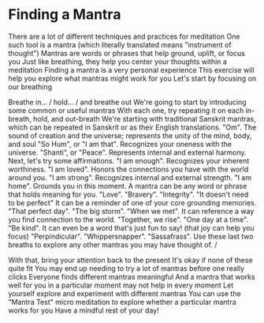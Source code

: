 # Finding a Mantra
There are a lot of different techniques and practices for meditation
One such tool is a mantra (which literally translated means "instrument of thought")
Mantras are words or phrases that help ground, uplift, or focus you
Just like breathing, they help you center your thoughts within a meditation
Finding a mantra is a very personal experience
This exercise will help you explore what mantras might work for you
Let's start by focusing on our breathing

Breathe in... / hold... / and breathe out
We're going to start by introducing some common or useful mantras
With each one, try repeating it on each in-breath, hold, and out-breath
We're starting with traditional Sanskrit mantras, which can be repeated in Sanskrit or as their English translations. 
"Om". The sound of creation and the universe; represents the unity of the mind, body, and soul
"So Hum", or "I am that". Recognizes your oneness with the universe.
"Shanti", or "Peace". Represents internal and external harmony. 
Next, let's try some affirmations. 
"I am enough". Recognizes your inherent worthiness.
"I am loved". Honors the connections you have with the world around you.
"I am strong". Recognizes internal and external strength.
"I am home". Grounds you in this moment.
A mantra can be any word or phrase that holds meaning for you. 
"Love". "Bravery". "Integrity". "It doesn't need to be perfect"
It can be a reminder of one of your core grounding memories.
"That perfect day". "The big storm". "When we met".
It can reference a way you find connection to the world.
"Together, we rise". "One day at a time". "Be kind".
It can even be a word that's just fun to say! (that joy can help you focus)
"Perpindicular". "Whippersnapper". "Sassafrass".
Use these last two breaths to explore any other mantras you may have thought of.
/

With that, bring your attention back to the present
It's okay if none of these quite fit
You may end up needing to try a lot of mantras before one really clicks
Everyone finds different mantras meaningful
And a mantra that works well for you in a particular moment may not help in every moment
Let yourself explore and experiment with different mantras
You can use the "Mantra Test" micro meditation to explore whether a particular mantra works for you
Have a mindful rest of your day!

[_meta:author]:- "Kip"
[_meta:tags]:- "mantra,knowledge"
[_meta:date-added]:- "2023-06-04T00:00:00.000"